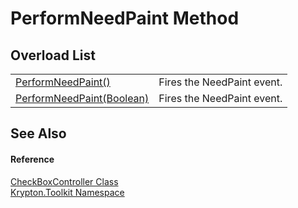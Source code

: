 # PerformNeedPaint Method


## Overload List
<table>
<tr>
<td><a href="ad81dd8b-c6af-3ac1-9c7d-d25bca41f0be.md">PerformNeedPaint()</a></td>
<td>Fires the NeedPaint event.</td></tr>
<tr>
<td><a href="b9aeb328-8027-2c7b-c4c6-3613ecb88116.md">PerformNeedPaint(Boolean)</a></td>
<td>Fires the NeedPaint event.</td></tr>
</table>

## See Also


#### Reference
<a href="c76ee309-fc75-8e07-e21e-d0575debda67.md">CheckBoxController Class</a>  
<a href="79d2eac2-21f4-54ff-7552-b20c33c30600.md">Krypton.Toolkit Namespace</a>  

